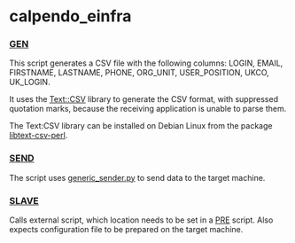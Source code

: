 # calpendo_einfra

### [GEN](../concepts/gen.md)

This script generates a CSV file with the following columns: LOGIN, EMAIL, FIRSTNAME, LASTNAME, PHONE, ORG_UNIT, USER_POSITION, UKCO, UK_LOGIN.

It uses the [Text::CSV](https://metacpan.org/pod/Text::CSV) library to generate the CSV format, with suppressed quotation marks, 
because the receiving application is unable to parse them.

The Text:CSV library can be installed on Debian Linux from the package [libtext-csv-perl](https://packages.debian.org/sid/libtext-csv-perl).

### [SEND](../concepts/send.md)

The script uses [generic_sender.py](../modules/generic_sender.md) to send data to the target machine.

### [SLAVE](../concepts/slave.md)

Calls external script, which location needs to be set in a [PRE](../concepts/pre-mid-post.md#pre-script) script. Also expects configuration file to be prepared on
the target machine.
